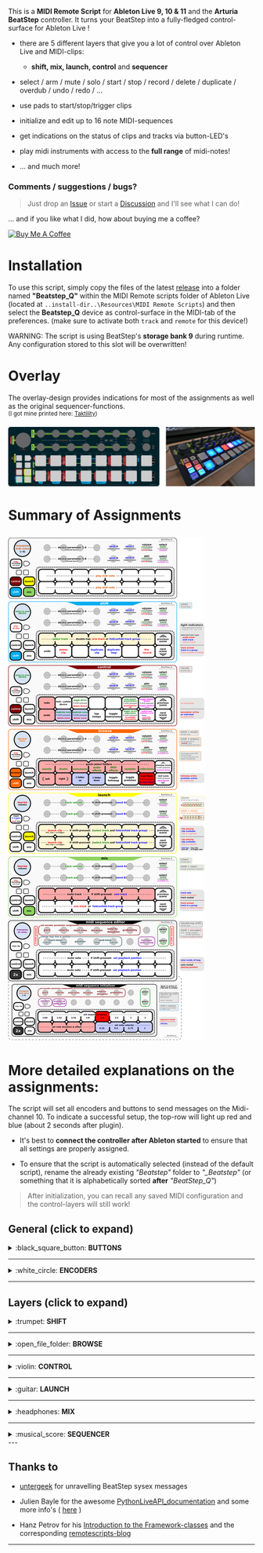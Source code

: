 This is a **MIDI Remote Script** for **Ableton Live 9, 10 & 11** and the **Arturia BeatStep** controller.
It turns your BeatStep into a fully-fledged control-surface for Ableton Live !

- there are 5 different layers that give you a lot of control over Ableton Live and MIDI-clips:
  - **shift, mix, launch, control** and **sequencer**

- select / arm / mute / solo / start / stop / record / delete / duplicate / overdub / undo / redo / ...
- use pads to start/stop/trigger clips
- initialize and edit up to 16 note MIDI-sequences

- get indications on the status of clips and tracks via button-LED's

- play midi instruments with access to the **full range** of midi-notes!

- ... and much more!

### Comments / suggestions / bugs?  
> Just drop an [Issue](https://github.com/raphaelquast/beatstep/issues) or start a [Discussion](https://github.com/raphaelquast/beatstep/discussions) and I'll see what I can do!  
  
... and if you like what I did, how about buying me a coffee?  

<a href="https://www.buymeacoffee.com/raphaelquast" target="_blank"><img src="https://www.buymeacoffee.com/assets/img/custom_images/yellow_img.png" alt="Buy Me A Coffee" style="height: 41px !important;width: 174px !important;" ></a>

# Installation

To use this script, simply copy the files of the latest [release](https://github.com/raphaelquast/beatstep/releases) into a folder named **"Beatstep_Q"** within the MIDI Remote scripts folder of Ableton Live (located at `..install-dir..\Resources\MIDI Remote Scripts`) and then select the **Beatstep_Q** device as control-surface in the MIDI-tab of the preferences. (make sure to activate both `track` and `remote` for this device!)

WARNING: The script is using BeatStep's **storage bank 9** during runtime. Any configuration stored to this slot will be overwritten!

# Overlay
The overlay-design provides indications for most of the assignments as well as the original sequencer-functions.  
<sup>
(I got mine printed here: [Taktility](https://www.taktility.com/))
</sup>

![overlay-image](/BeatStep_Q_Overlay_with_image.png)

# Summary of Assignments

![assignments-image](/assignment_01.png)
---

# More detailed explanations on the assignments:

The script will set all encoders and buttons to send messages on the Midi-channel 10.  To indicate a successful setup, the top-row will light up red and blue (about 2 seconds after plugin).

- It's best to **connect the controller after Ableton started** to ensure that all settings are properly assigned.

- To ensure that the script is automatically selected (instead of the default script), rename the already existing *"Beatstep"* folder to *"_Beatstep"* (or something that it is alphabetically sorted **after** *"BeatStep_Q"*)

> After initialization, you can recall any saved MIDI configuration and the control-layers will still work!






## General (click to expand)

<details><summary>:black_square_button: <strong>BUTTONS</strong></summary>

The buttons `recall`, `store`,`chan` and `shift` are used to activate the control-layers.

- to maintain the initial functionality of the buttons, the layers are activated when the buttons are **released** !

- all layers (except the *"shift-layer"*) remain activated until the corresponding button is pressed again

- holding `shift` while pressing `chan` will temporarily activate the *"mix-layer"* until `shift` is released

- the *"if shift pressed"* features are only available if the corresponding layer is activated permanently **and** `shift` is pressed

The `stop` button works the same (on all layers) as follows:

- if the selected clip is currently recording: only recording is stopped (but playback is continued)

- if the selected clip is playing: stop is triggered

- *"if shift pressed"* : stop **ALL** tracks

> While no layer is active, all buttons can be used to play midi-notes!  
> (>> use the `transpose-encoder` to change the assigned range of midi-notes)


</details>


---

<details><summary>:white_circle: <strong>ENCODERS</strong></summary>  

The `transpose-encoder` can be used to transpose the note-assignments of the buttons.  
(a red button-color indicates that the lower-left button is at the note C-2, C-1, C0, C1, etc.)
> The info-message also tells you the current assignment of the lower-left button (e.g. `button 9`)

- `encoder 1-4` and `9-12` : control the first 8 parameters of the selected device

- `encoder 5, 6, 13, 14` : send A, B, C, D of selected track

- `encoder 7` : volume of selected track
  
  - *"if shift pressed"*: volume of master-track

- `encoder 15` : pan of selected track
  
  - *"if shift pressed"*: pan of master-track

- `encoder 8` : track-selection (left-right)
  
  - *"if shift pressed"* **and** a *"drum-rack"* is selected:
    
    select drum-pad slot of the viewed 16 slots

- `encoder 16` : scene selection (up-down)
  
  - *"if shift pressed"* **and** a *"drum-rack"* is selected:
    select row of viewed drum-pads

</details>

---

## Layers (click to expand)


<details>
<summary>:trumpet: <strong>SHIFT</strong></summary>  

The `shift` layer is active if no other layer is activated and shift is pressed.  
It serves as a *quick-access* layer for frequently used functions.  
The layer is deactivated as soon as `shift` is released!  

The lights in the first indicate the currently activated clip.
(`red` for midi, `blue` for audio and `magenta` for return tracks)

The lights in the second row indicate the track-arm status:

- `red` if the track is **armed** and **not muted**
  
  - `magenta` if the track is armed but muted

- `blue` if the track represents a **track-group**

- `off` if the track is muted and **not** armed


#### The assignments are as follows:

- `button 1-7`: select track 1-7 of the currently focussed slots (red box)
  
  - double tap an already selected track to arm/unarm it
    - if the selected track is a track-group, instead fold/unfold the group

- `button 8`: select previous scene (e.g. go 1 scene up)
  
  - if the control-layer is activated permanently, holding `shift` will switch to track-selection

- `button 9` : undo last step

- `button 10`: delete selected clip

- `button 12`: duplicate the currently selected clip and set the focus to the duplicate

- `button 13`: duplicate the currently selected loop

- `button 15`: start recording
  
  - if the currently selected slot is empty, start recording a new clip
  
  - if a clip is already present, toggle overdubbing the clip

- `button 16` : select next scene (if at the end, create a new scene)
  
  - if the control-layer is activated permanently, holding `shift` will switch to track-selection

All encoders are assigned as described above except for the `transpose-encoder`, which is now used to **select devices** in the device-chain of the selected track. (turning the `transpose-encoder` will automatically focus the view to the device-chain!)

</details>

---

<details>
<summary>:open_file_folder: <strong>BROWSE</strong></summary>  

- coming soon

</details>

--- 

<details>
<summary>:violin: <strong>CONTROL</strong></summary>  

Most lights are simply there to help remember the button-assignments.
The lights of `button 13` and `button 14` indicate the status of their corresponding parameter in Live.

- `button 13` indicates the status of the metronome (`red` for on)

- `button 14` indicates the status of "automation arm" (`red` for active)
  
  - "if shift pressed" and an automation has been overridden, the button will turn `blue`

- `button 3`, `10` and `11` will turn red if shift is pressed to highlight the alternative functionality

#### The assignments are as follows:

- `button 1` : redo last step

- `button 2` : fold / unfold selected device

- `button 3` : activate / deactivate selected device
  
  - *"if shift pressed"* : delete selected device

- `button 6` : cycle through the *"launch-quantization"* times (e.g. 1 bar, 1/2 bar, 1/8 bar etc.)
  
  - *"if shift pressed"* : turn *"launch-quantization"* off

- `button 7` : toggle between showing the selected *"clip-details"* or the *"device-chain"* of the selected track
  
  - *"if shift pressed"* : toggle between Ableton's session-view and arrangement-view

- `button 8` : select previous scene (e.g. go 1 scene up)

- - *"if shift pressed"* : select previous track

- `button 9` : undo last step

- `button 10` : duplicate selected track
  
  - "if shift pressed" : delete selected track

- `button 11` : duplicate selected scene
  
  - *"if shift pressed"* : delete selected scene

- `button 12` : tap tempo

- `button 13` : toggle metronome

- `button 14` : toggle *"session automation record"*
  
  - *"if shift-pressed"* and an automation has been overridden: *"re-enable automation"*

- `button 15` : change the assigned "pad velocity curve" (e.g. the midi velocity response of the pad)
  
  - `blue` for linear, `magenta` for logarithmic, `red` for exponential and `off` for "always max. velocity"

- `button 16` : select next scene (if at the end, create a new scene)
  
  - *"if shift-pressed"*: select next track

All encoders are assigned similar to the *"shift-layer"*.

</details>

---

<details>
<summary>:guitar: <strong>LAUNCH</strong></summary>  

In this control-layer, both button-rows (e.g. `1-7` and `9-15`) represent clip-slots.  
NOTICE: the `stop` button has a special feature in this layer (see below).

There are 2 possible ways to activate this layer:

- tap `store` to control **2 clip-slots of 7 tracks**
   - only the `store` button LED will be on
- tap `shift + store` to control **14 clip-slots of 1 track**
   - the LED's of `store`, `chan` and `recall` will be on

The button-lights indicate the status of the clip-slots, e.g.:

- `blue` indicates a slot with a clip
  - a `blue blinking` slot indicates a clip that is triggered to **stop**

- `red` indicates a clip that is playing
  - a `red blinking` slot indicates a clip that is triggered to **play**

- `magenta` indicates a group-track (it will turn `red` if a clip of the group is playing) [or indicate a triggered clip in `shift + store` mode]

- the `shift` button indicates if *"re-trigger clips"* or *"stop clips"* mode is active

#### The assignments are as follows:

- the `stop-button` toggles the behavior of the buttons (indicated by the `shift` button LED)
  
  - *"re-trigger clips"* mode (`shift` LED OFF) : tapping on an already playing clip will **re-trigger** the clip
  
  - *"stop clips"* mode (`shift` LED ON) : tapping on an already playing clip will **stop** the clip
  
  (... the *"if shift-pressed"* behavior is still similar to the other layers, e.g. *"stop all clips"*)

- `button 1-7` : launch the clips present in the top-row of the selection.
  
  - *"if shift-pressed"* : select the track to which the clip-slot belongs to
    - if the slot is a "group-slot": fold/unfold the corresponding group

- `button 8` : select previous scene (e.g. go 1 scene up)
 
  - *"if shift-pressed"*: select previous track

- `button 9-15` : same as `1-7` but for the bottom row of the selection.

- `button 16` : select next scene (if at the end, add a new scene)
  
  - *"if shift-pressed"*: select next track

All encoders are assigned similar to the *"shift-layer"*.

</details>

---

<details>
<summary>:headphones: <strong>MIX</strong></summary>  

The lights in the top-row indicate the mute / solo status of the corresponding track.

- `blue` for a track that is set to solo

- `magenta` for an unmuted track

- `red` if the track is both solo and muted

- `off` if the track is muted and not solo

The lights in the bottom-row indicate the arm status of the corresponding track.

- `red` if the track is armed

- `blue` if the track represents a track-group

- `off` if the track is unarmed (and no track-group)

#### The assignments are as follows:

- `button 1-7` : set the **mute** status of the first 6 tracks in the red box
  
  - *"if shift pressed"*: **solo** the corresponding track

- `button 9-15` : set the **arm** status of the first 7 tracks in the red box
  
  - if the track represents a group, fold / unfold the corresponding group

- `button 8` : select previous scene (e.g. go 1 scene up)
  
  - *"if shift pressed"*: select previous track

- `button 16` : select next scene (if at the end, create a new scene)
  
  - "if shift pressed" : select next track

- `encoder 1-7` : *"track volume"* of corresponding track
  
  - *"if shift pressed"* : *"send A"* of corresponding track

- `encoder 9-15` : *"track pan"* of corresponding track
  
  - *"if shift pressed"* : *"send B"* of corresponding track

- `encoder 8` : track-selection (left-right)

- `encoder 16` : scene selection (up-down)

- `transpose encoder` : set volume of master-track

</details>

---

<details>
<summary>:musical_score: <strong>SEQUENCER</strong></summary>  

The `sequencer`-layer is only available in **Ableton 11** or newer!  
**Double-tap** `shift` to activate the `sequencer`-layer.

The `sequencer` layer has 2 different functionalities:

- If `shift` is pressed, you can use all button-functions from the `shift`-layer


NOTE: The first 6 characters of a clip-name are used to parse the tempo of the midi sequence!  
> E.g. a clip-name starting with `1/32_Q` will be identified as having a tempo of 1/32.  
> Any characters after the first 6 are ignored. (e.g. a name of `1/32_Q what a nice clip` is fine!)


<details>
<summary>:ant: <strong>SEQUENCE EDITOR</strong> (active if a MIDI clip is selected)</summary>  

In the sequence-editor mode you can edit the first 16 notes of the selected MIDI clip.

- the colors of `buttons 1-16` are
  - `black` if there is no note or the note is muted
  - `blue` if there is a note, and it is unmuted
  - `magenta` if the note is unmuted and outside the loop
    - it also indicates if less than 16 notes are present
  - a moving `red` light indicates the playback-state of the clip

- check the Ableton info-bar for info-messages!

#### The assignments are as follows:

- `button 1-16` : mute/unmute corresponding note
- `shift` + `button 1-16` : use functionality of `shift`-layer

- `encoder 1-16` : change assigned parameter of corresponding note

- `shift` + `encoder 1` : set encoders to change **note pitch**
- `shift` + `encoder 2` : set encoders to change **note velocity**
- `shift` + `encoder 3` : set encoders to change **note start-time**
- `shift` + `encoder 4` : set encoders to change **note duration**
- `shift` + `encoder 5` : set encoders to change **note velocity-deviation**
- `shift` + `encoder 6` : set encoders to change **note probability**

- `shift` + `encoder 8` : select prev/next track

- `shift` + `encoder 9` : change the loop start-time (coarse steps)
- `shift` + `encoder 10` : change the loop start-time (fine steps)
- `shift` + `encoder 11` : change the position of the loop (fine steps)
- `shift` + `encoder 12` : change the loop end-time (fine steps)
- `shift` + `encoder 13` : change the loop end-time (coarse steps)

- `shift` + `encoder 15` : transpose all notes that are inside the loop
- `shift` + `encoder 16` : select prev/next scene

</details>


<details>
<summary>:hatching_chick: <strong>SEQUENCE INITIALIZER</strong> (active if the selected clip-slot is empty)</summary>  

In the sequence-initializer layer you can set the parameters for the midi-sequence  
that is initialized if you **double-tap** `shift`.

- `buttons` 1-8 indicates the tempo of the MIDI notes as "notes/bar"
  [1/32, 1/16, 1/8, 1/4, 1/2, 1, 2, 4]

- `buttons` 9, 10, 11, 12 indicate how the note-interval is filled
  - NOTE you can also use this to offset the notes!
- `buttons`13, 14, 15, 16 indicate the velocity of the notes (0.25, 0.5, 0.75, 1)

- check the Ableton info-bar for info-messages!

#### The assignments are as follows:

- `buttons` 1-8: set sequence-tempo
- `buttons` 9, 10, 11, 12 : set note-interval
- `buttons`13, 14, 15, 16 : set velocity
- **double-tap** `shift` : initialize a 16 note midi sequence with the selected parameters

- `transpose-encoder` : set the note-pitch for the initialized sequence

- `encoder 1` : set encoders to change **note pitch**
- `encoder 2` : set encoders to change **note velocity**
- `encoder 3` : set encoders to change **note start-time**
- `encoder 4` : set encoders to change **note duration**
- `encoder 5` : set encoders to change **note velocity-deviation**
- `encoder 6` : set encoders to change **note probability**

- `encoder 8` : select prev/next track

- `encoder 9` : set pitch increment of notes
- `encoder 10` : set number of incremented notes

- `encoder 15` : transpose all notes that are inside the loop
- `encoder 16` : select prev/next scene

</details>


</details>
---  

## Thanks to

- [untergeek](https://www.untergeek.de/2014/11/taming-arturias-beatstep-sysex-codes-for-programming-via-ipad/) for unravelling BeatStep sysex messages

- Julien Bayle for the awesome [PythonLiveAPI_documentation](https://julienbayle.studio/PythonLiveAPI_documentation/) and some more info's ( [here](https://julienbayle.studio/ableton-live-midi-remote-scripts/) )

- Hanz Petrov for his [Introduction to the Framework-classes](https://livecontrol.q3f.org/ableton-liveapi/articles/introduction-to-the-framework-classes/) and the corresponding [remotescripts-blog](http://remotescripts.blogspot.com)

---
 
